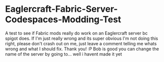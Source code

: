 # Eaglercraft-Fabric-Server-Codespaces-Modding-Test
A test to see if Fabric mods really do work on an Eaglercraft server bc spigot does. If I'm just really wrong and its super obvious I'm not doing this right, please don't crash out on me, just leave a comment telling me whats wrong and what I should fix. Thank you! :P
Bob is good
you can change the name of the server by going to... well i havent made it yet

